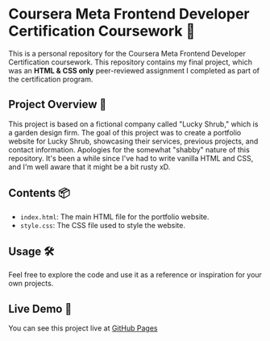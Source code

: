 # Coursera Meta Frontend Developer Certification Coursework 🌱

This is a personal repository for the Coursera Meta Frontend Developer Certification coursework. This repository contains my final project, which was an **HTML & CSS only** peer-reviewed assignment I completed as part of the certification program. 

## Project Overview 🌼

This project is based on a fictional company called "Lucky Shrub," which is a garden design firm. The goal of this project was to create a portfolio website for Lucky Shrub, showcasing their services, previous projects, and contact information. Apologies for the somewhat "shabby" nature of this repository. It's been a while since I've had to write vanilla HTML and CSS, and I'm well aware that it might be a bit rusty xD. 

## Contents 📦
- `index.html`: The main HTML file for the portfolio website.
- `style.css`: The CSS file used to style the website.

## Usage 🛠️

Feel free to explore the code and use it as a reference or inspiration for your own projects.

## Live Demo 🚀

You can see this project live at [GitHub Pages](https://notsooshariff.github.io/luckyshrub-coursera/) 

